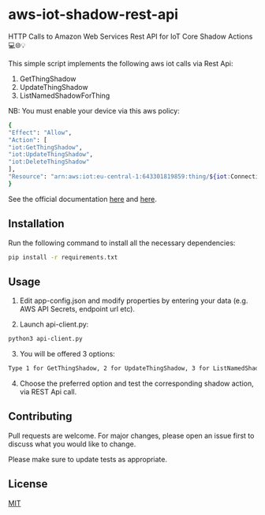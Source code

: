 # aws-iot-shadow-rest-api
HTTP Calls to Amazon Web Services Rest API  for IoT Core Shadow Actions 💻🌐💡

This simple script implements the following aws iot calls via Rest Api:

1) GetThingShadow
2) UpdateThingShadow
3) ListNamedShadowForThing

NB: You must enable your device via this aws policy:
```bash
{
"Effect": "Allow",
"Action": [
"iot:GetThingShadow",
"iot:UpdateThingShadow",
"iot:DeleteThingShadow"
],
"Resource": "arn:aws:iot:eu-central-1:643301819859:thing/${iot:Connection.Thing.ThingName}"
}
```
See the official documentation [here](https://docs.aws.amazon.com/iot/latest/developerguide/device-shadow-rest-api.html) and [here](https://docs.aws.amazon.com/iot/latest/developerguide/iot-moisture-policy.html).


## Installation

Run the following command to install all the necessary dependencies:
```bash
pip install -r requirements.txt
```

## Usage

1) Edit app-config.json and modify properties by entering your data (e.g. AWS API Secrets, endpoint url etc).

2) Launch api-client.py:

```bash
python3 api-client.py
```
3) You will be offered 3 options:
```bash
Type 1 for GetThingShadow, 2 for UpdateThingShadow, 3 for ListNamedShadowsForThing
```
4) Choose the preferred option and test the corresponding shadow action, via REST Api call.





## Contributing
Pull requests are welcome. For major changes, please open an issue first to discuss what you would like to change.

Please make sure to update tests as appropriate.

## License
[MIT](https://choosealicense.com/licenses/mit/)
